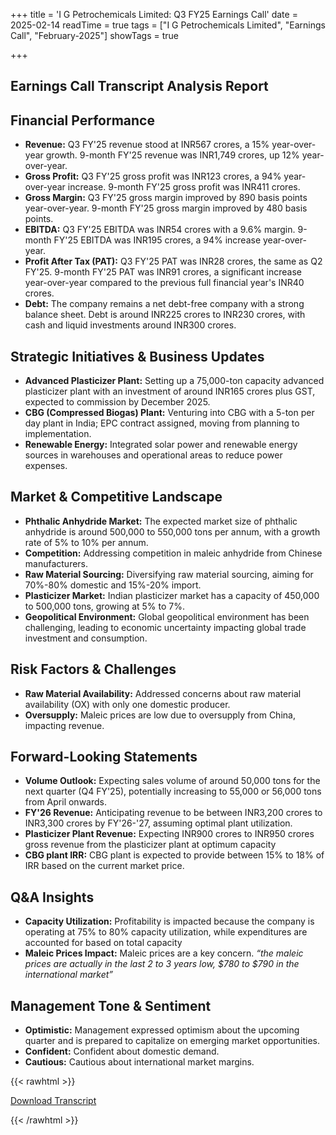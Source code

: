 +++
title = 'I G Petrochemicals Limited: Q3 FY25 Earnings Call'
date = 2025-02-14
readTime = true
tags = ["I G Petrochemicals Limited", "Earnings Call", "February-2025"]
showTags = true

+++



## Earnings Call Transcript Analysis Report
## Financial Performance

*   **Revenue:** Q3 FY'25 revenue stood at INR567 crores, a 15% year-over-year growth. 9-month FY'25 revenue was INR1,749 crores, up 12% year-over-year.
*   **Gross Profit:** Q3 FY'25 gross profit was INR123 crores, a 94% year-over-year increase. 9-month FY'25 gross profit was INR411 crores.
*   **Gross Margin:** Q3 FY'25 gross margin improved by 890 basis points year-over-year. 9-month FY'25 gross margin improved by 480 basis points.
*   **EBITDA:** Q3 FY'25 EBITDA was INR54 crores with a 9.6% margin. 9-month FY'25 EBITDA was INR195 crores, a 94% increase year-over-year.
*   **Profit After Tax (PAT):** Q3 FY'25 PAT was INR28 crores, the same as Q2 FY'25. 9-month FY'25 PAT was INR91 crores, a significant increase year-over-year compared to the previous full financial year's INR40 crores.
*   **Debt:** The company remains a net debt-free company with a strong balance sheet. Debt is around INR225 crores to INR230 crores, with cash and liquid investments around INR300 crores.

## Strategic Initiatives & Business Updates

*   **Advanced Plasticizer Plant:** Setting up a 75,000-ton capacity advanced plasticizer plant with an investment of around INR165 crores plus GST, expected to commission by December 2025.
*   **CBG (Compressed Biogas) Plant:** Venturing into CBG with a 5-ton per day plant in India; EPC contract assigned, moving from planning to implementation.
*   **Renewable Energy:** Integrated solar power and renewable energy sources in warehouses and operational areas to reduce power expenses.

## Market & Competitive Landscape

*   **Phthalic Anhydride Market:** The expected market size of phthalic anhydride is around 500,000 to 550,000 tons per annum, with a growth rate of 5% to 10% per annum.
*   **Competition:** Addressing competition in maleic anhydride from Chinese manufacturers.
*   **Raw Material Sourcing:** Diversifying raw material sourcing, aiming for 70%-80% domestic and 15%-20% import.
*   **Plasticizer Market:** Indian plasticizer market has a capacity of 450,000 to 500,000 tons, growing at 5% to 7%.
*   **Geopolitical Environment:** Global geopolitical environment has been challenging, leading to economic uncertainty impacting global trade investment and consumption.

## Risk Factors & Challenges

*   **Raw Material Availability:** Addressed concerns about raw material availability (OX) with only one domestic producer.
*   **Oversupply:** Maleic prices are low due to oversupply from China, impacting revenue.

## Forward-Looking Statements

*   **Volume Outlook:** Expecting sales volume of around 50,000 tons for the next quarter (Q4 FY'25), potentially increasing to 55,000 or 56,000 tons from April onwards.
*   **FY'26 Revenue:** Anticipating revenue to be between INR3,200 crores to INR3,300 crores by FY'26-'27, assuming optimal plant utilization.
*    **Plasticizer Plant Revenue:** Expecting INR900 crores to INR950 crores gross revenue from the plasticizer plant at optimum capacity
*   **CBG plant IRR:** CBG plant is expected to provide between 15% to 18% of IRR based on the current market price.

## Q&A Insights

*   **Capacity Utilization:** Profitability is impacted because the company is operating at 75% to 80% capacity utilization, while expenditures are accounted for based on total capacity
*   **Maleic Prices Impact:** Maleic prices are a key concern. *“the maleic prices are actually in the last 2 to 3 years low, $780 to $790 in the international market”*

## Management Tone & Sentiment

*   **Optimistic:** Management expressed optimism about the upcoming quarter and is prepared to capitalize on emerging market opportunities.
*   **Confident:** Confident about domestic demand.
*   **Cautious:** Cautious about international market margins.




{{< rawhtml >}}

<div class="button-container">    
    <a href="https://www.igpetro.com/wp-content/uploads/2025/02/SGA-IG%20PetroChemicals-Feb14-25v1.pdf" target="_blank" class="report-button">
      <i class="fas fa-file-pdf"></i> Download Transcript
    </a>
</div>
    
{{< /rawhtml >}}
